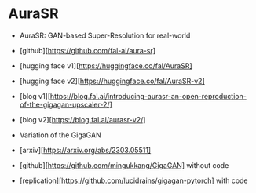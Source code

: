 # AuraSR

- AuraSR: GAN-based Super-Resolution for real-world
- [github][https://github.com/fal-ai/aura-sr]
- [hugging face v1][https://huggingface.co/fal/AuraSR]
- [hugging face v2][https://huggingface.co/fal/AuraSR-v2]
- [blog v1][https://blog.fal.ai/introducing-aurasr-an-open-reproduction-of-the-gigagan-upscaler-2/]
- [blog v2][https://blog.fal.ai/aurasr-v2/]

- Variation of the GigaGAN
- [arxiv][https://arxiv.org/abs/2303.05511]
- [github][https://github.com/mingukkang/GigaGAN] without code
- [replication][https://github.com/lucidrains/gigagan-pytorch] with code
